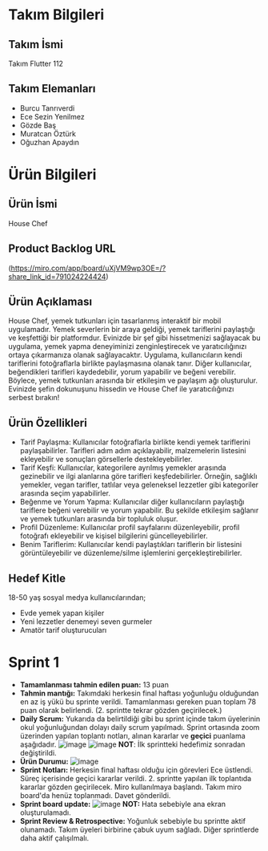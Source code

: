 # Takım Bilgileri
## Takım İsmi
Takım Flutter 112
## Takım Elemanları
* Burcu Tanrıverdi
* Ece Sezin Yenilmez
* Gözde Baş
* Muratcan Öztürk
* Oğuzhan Apaydın

# Ürün Bilgileri
## Ürün İsmi
House Chef

## Product Backlog URL
(https://miro.com/app/board/uXjVM9wp3OE=/?share_link_id=791024224424)

## Ürün Açıklaması
House Chef, yemek tutkunları için tasarlanmış interaktif bir mobil uygulamadır. Yemek severlerin bir araya geldiği, yemek tariflerini paylaştığı ve keşfettiği bir platformdur. Evinizde bir şef gibi hissetmenizi sağlayacak bu uygulama, yemek yapma deneyiminizi zenginleştirecek ve yaratıcılığınızı ortaya çıkarmanıza olanak sağlayacaktır.
Uygulama, kullanıcıların kendi tariflerini fotoğraflarla birlikte paylaşmasına olanak tanır. Diğer kullanıcılar, beğendikleri tarifleri kaydedebilir, yorum yapabilir ve beğeni verebilir. Böylece, yemek tutkunları arasında bir etkileşim ve paylaşım ağı oluşturulur.
Evinizde şefin dokunuşunu hissedin ve House Chef ile yaratıcılığınızı serbest bırakın!

## Ürün Özellikleri
* Tarif Paylaşma: Kullanıcılar fotoğraflarla birlikte kendi yemek tariflerini paylaşabilirler. Tarifleri adım adım açıklayabilir, malzemelerin listesini ekleyebilir ve sonuçları görsellerle destekleyebilirler.
* Tarif Keşfi: Kullanıcılar, kategorilere ayrılmış yemekler arasında gezinebilir ve ilgi alanlarına göre tarifleri keşfedebilirler. Örneğin, sağlıklı yemekler, vegan tarifler, tatlılar veya geleneksel lezzetler gibi kategoriler arasında seçim yapabilirler.
* Beğenme ve Yorum Yapma: Kullanıcılar diğer kullanıcıların paylaştığı tariflere beğeni verebilir ve yorum yapabilir. Bu şekilde etkileşim sağlanır ve yemek tutkunları arasında bir topluluk oluşur.
* Profil Düzenleme: Kullanıcılar profil sayfalarını düzenleyebilir, profil fotoğrafı ekleyebilir ve kişisel bilgilerini güncelleyebilirler.
* Benim Tariflerim: Kullanıcılar kendi paylaştıkları tariflerin bir listesini görüntüleyebilir ve düzenleme/silme işlemlerini gerçekleştirebilirler.

## Hedef Kitle
18-50 yaş sosyal medya kullanıcılarından;
* Evde yemek yapan kişiler
* Yeni lezzetler denemeyi seven gurmeler
* Amatör tarif oluşturucuları
# Sprint 1
* **Tamamlanması tahmin edilen puan:** 13 puan
* **Tahmin mantığı:** Takımdaki herkesin final haftası yoğunluğu olduğundan en az iş yükü bu sprinte verildi. Tamamlanması gereken puan toplam 78 puan olarak belirlendi. (2. sprintte tekrar gözden geçirilecek.)
* **Daily Scrum:** Yukarıda da belirtildiği gibi bu sprint içinde takım üyelerinin okul yoğunluğundan dolayı daily scrum yapılmadı. Sprint ortasında zoom üzerinden yapılan toplantı notları, alınan kararlar ve **geçici** puanlama aşağıdadır.
  ![image](https://github.com/oguzhanapaydn/House-Chef/assets/108659778/556edfce-e40f-4ef5-9447-9760eabf1384)
  ![image](https://github.com/oguzhanapaydn/House-Chef/assets/108659778/812db106-5ca0-4a6a-ba15-79db0cfee573)
  **NOT**: İlk sprintteki hedefimiz sonradan değiştirildi.
* **Ürün Durumu:**
![image](https://github.com/oguzhanapaydn/House-Chef/assets/108659778/e82b550d-e363-46d4-aa02-3765fd441f06)
* **Sprint Notları:** Herkesin final haftası olduğu için görevleri Ece üstlendi. Süreç içerisinde geçici kararlar verildi. 2. sprintte yapılan ilk toplantıda kararlar gözden geçirilecek. Miro kullanılmaya başlandı. Takım miro board'da henüz toplanmadı. Davet gönderildi.
* **Sprint board update:**
![image](https://github.com/oguzhanapaydn/House-Chef/assets/108659778/037521b2-4e77-43eb-9847-2243256078ab)
**NOT:** Hata sebebiyle ana ekran oluşturulamadı.
* **Sprint Review & Retrospective:** Yoğunluk sebebiyle bu sprintte aktif olunamadı. Takım üyeleri birbirine çabuk uyum sağladı. Diğer sprintlerde daha aktif çalışılmalı.  

